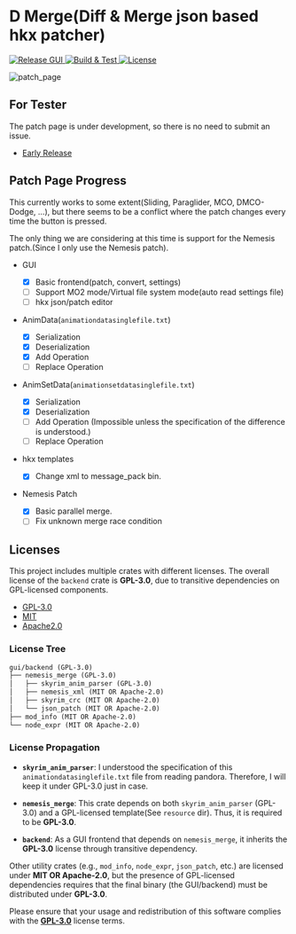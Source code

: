# D Merge(Diff & Merge json based hkx patcher)

<div>
    <a href="https://github.com/SARDONYX-sard/d-merge/actions/workflows/release-gui.yaml">
        <img src="https://github.com/SARDONYX-sard/d-merge/actions/workflows/release-gui.yaml/badge.svg" alt="Release GUI">
    </a>
    <a href="https://github.com/SARDONYX-sard/d-merge/actions/workflows/build-and-test.yaml">
        <img src="https://github.com/SARDONYX-sard/d-merge/actions/workflows/build-and-test.yaml/badge.svg" alt="Build & Test">
    </a>
    <a href="https://opensource.org/licenses/GPL-3.0">
        <img src="https://img.shields.io/badge/License-GPL_v3.0-blue.svg" alt="License">
    </a>

</div>

![patch_page](https://github.com/user-attachments/assets/48b4d85d-ce79-4a46-87de-55a9c7e27436)

## For Tester

The patch page is under development, so there is no need to submit an issue.

- [Early Release](https://github.com/SARDONYX-sard/d-merge/releases)

## Patch Page Progress

This currently works to some extent(Sliding, Paraglider, MCO, DMCO-Dodge, ...), but there seems to be a conflict where the patch changes every time the button is pressed.

The only thing we are considering at this time is support for the Nemesis patch.(Since I only use the Nemesis patch).

- GUI

  - [x] Basic frontend(patch, convert, settings)
  - [ ] Support MO2 mode/Virtual file system mode(auto read settings file)
  - [ ] hkx json/patch editor

- AnimData(`animationdatasinglefile.txt`)

  - [x] Serialization
  - [x] Deserialization
  - [x] Add Operation
  - [ ] Replace Operation

- AnimSetData(`animationsetdatasinglefile.txt`)

  - [x] Serialization
  - [x] Deserialization
  - [ ] Add Operation (Impossible unless the specification of the difference is understood.)
  - [ ] Replace Operation

- hkx templates

  - [x] Change xml to message_pack bin.

- Nemesis Patch
  - [x] Basic parallel merge.
  - [ ] Fix unknown merge race condition

## Licenses

This project includes multiple crates with different licenses. The overall license of the `backend` crate is **GPL-3.0**, due to transitive dependencies on GPL-licensed components.

- [GPL-3.0](./LICENSE)
- [MIT](./LICENSES/LICENSE-MIT)
- [Apache2.0](./LICENSES/LICENSE-APACHE)

### License Tree

```txt
gui/backend (GPL-3.0)
├── nemesis_merge (GPL-3.0)
│   ├── skyrim_anim_parser (GPL-3.0)
│   ├── nemesis_xml (MIT OR Apache-2.0)
│   ├── skyrim_crc (MIT OR Apache-2.0)
│   └── json_patch (MIT OR Apache-2.0)
├── mod_info (MIT OR Apache-2.0)
└── node_expr (MIT OR Apache-2.0)
```

### License Propagation

- **`skyrim_anim_parser`**:
  I understood the specification of this `animationdatasinglefile.txt` file from reading pandora. Therefore, I will keep it under GPL-3.0 just in case.

- **`nemesis_merge`**:
  This crate depends on both `skyrim_anim_parser` (GPL-3.0) and a GPL-licensed template(See `resource` dir). Thus, it is required to be **GPL-3.0**.

- **`backend`**:
  As a GUI frontend that depends on `nemesis_merge`, it inherits the **GPL-3.0** license through transitive dependency.

Other utility crates (e.g., `mod_info`, `node_expr`, `json_patch`, etc.) are licensed under **MIT OR Apache-2.0**, but the presence of GPL-licensed dependencies requires that the final binary (the GUI/backend) must be distributed under **GPL-3.0**.

Please ensure that your usage and redistribution of this software complies with the [**GPL-3.0**](./LICENSE) license terms.
